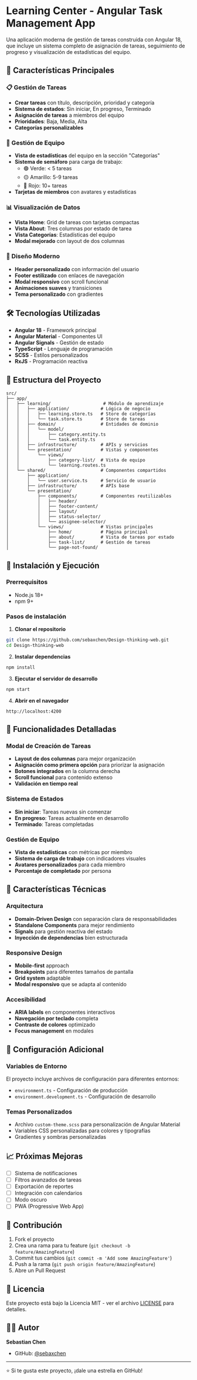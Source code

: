 # Learning Center - Angular Task Management App

Una aplicación moderna de gestión de tareas construida con Angular 18, que incluye un sistema completo de asignación de tareas, seguimiento de progreso y visualización de estadísticas del equipo.

## 🚀 Características Principales

### 📋 Gestión de Tareas
- **Crear tareas** con título, descripción, prioridad y categoría
- **Sistema de estados**: Sin iniciar, En progreso, Terminado
- **Asignación de tareas** a miembros del equipo
- **Prioridades**: Baja, Media, Alta
- **Categorías personalizables**

### 👥 Gestión de Equipo
- **Vista de estadísticas** del equipo en la sección "Categorías"
- **Sistema de semáforo** para carga de trabajo:
  - 🟢 Verde: < 5 tareas
  - 🟡 Amarillo: 5-9 tareas  
  - 🔴 Rojo: 10+ tareas
- **Tarjetas de miembros** con avatares y estadísticas

### 📊 Visualización de Datos
- **Vista Home**: Grid de tareas con tarjetas compactas
- **Vista About**: Tres columnas por estado de tarea
- **Vista Categorías**: Estadísticas del equipo
- **Modal mejorado** con layout de dos columnas

### 🎨 Diseño Moderno
- **Header personalizado** con información del usuario
- **Footer estilizado** con enlaces de navegación
- **Modal responsivo** con scroll funcional
- **Animaciones suaves** y transiciones
- **Tema personalizado** con gradientes

## 🛠️ Tecnologías Utilizadas

- **Angular 18** - Framework principal
- **Angular Material** - Componentes UI
- **Angular Signals** - Gestión de estado
- **TypeScript** - Lenguaje de programación
- **SCSS** - Estilos personalizados
- **RxJS** - Programación reactiva

## 📁 Estructura del Proyecto

```
src/
├── app/
│   ├── learning/                    # Módulo de aprendizaje
│   │   ├── application/            # Lógica de negocio
│   │   │   ├── learning.store.ts   # Store de categorías
│   │   │   └── task.store.ts       # Store de tareas
│   │   ├── domain/                 # Entidades de dominio
│   │   │   └── model/
│   │   │       ├── category.entity.ts
│   │   │       └── task.entity.ts
│   │   ├── infrastructure/         # APIs y servicios
│   │   └── presentation/           # Vistas y componentes
│   │       └── views/
│   │           ├── category-list/  # Vista de equipo
│   │           └── learning.routes.ts
│   └── shared/                     # Componentes compartidos
│       ├── application/
│       │   └── user.service.ts     # Servicio de usuario
│       ├── infrastructure/         # APIs base
│       └── presentation/
│           ├── components/         # Componentes reutilizables
│           │   ├── header/
│           │   ├── footer-content/
│           │   ├── layout/
│           │   ├── status-selector/
│           │   └── assignee-selector/
│           └── views/              # Vistas principales
│               ├── home/           # Página principal
│               ├── about/          # Vista de tareas por estado
│               ├── task-list/      # Gestión de tareas
│               └── page-not-found/
```

## 🚀 Instalación y Ejecución

### Prerrequisitos
- Node.js 18+ 
- npm 9+

### Pasos de instalación

1. **Clonar el repositorio**
```bash
git clone https://github.com/sebaxchen/Design-thinking-web.git
cd Design-thinking-web
```

2. **Instalar dependencias**
```bash
npm install
```

3. **Ejecutar el servidor de desarrollo**
```bash
npm start
```

4. **Abrir en el navegador**
```
http://localhost:4200
```

## 📱 Funcionalidades Detalladas

### Modal de Creación de Tareas
- **Layout de dos columnas** para mejor organización
- **Asignación como primera opción** para priorizar la asignación
- **Botones integrados** en la columna derecha
- **Scroll funcional** para contenido extenso
- **Validación en tiempo real**

### Sistema de Estados
- **Sin iniciar**: Tareas nuevas sin comenzar
- **En progreso**: Tareas actualmente en desarrollo
- **Terminado**: Tareas completadas

### Gestión de Equipo
- **Vista de estadísticas** con métricas por miembro
- **Sistema de carga de trabajo** con indicadores visuales
- **Avatares personalizados** para cada miembro
- **Porcentaje de completado** por persona

## 🎯 Características Técnicas

### Arquitectura
- **Domain-Driven Design** con separación clara de responsabilidades
- **Standalone Components** para mejor rendimiento
- **Signals** para gestión reactiva del estado
- **Inyección de dependencias** bien estructurada

### Responsive Design
- **Mobile-first** approach
- **Breakpoints** para diferentes tamaños de pantalla
- **Grid system** adaptable
- **Modal responsivo** que se adapta al contenido

### Accesibilidad
- **ARIA labels** en componentes interactivos
- **Navegación por teclado** completa
- **Contraste de colores** optimizado
- **Focus management** en modales

## 🔧 Configuración Adicional

### Variables de Entorno
El proyecto incluye archivos de configuración para diferentes entornos:
- `environment.ts` - Configuración de producción
- `environment.development.ts` - Configuración de desarrollo

### Temas Personalizados
- Archivo `custom-theme.scss` para personalización de Angular Material
- Variables CSS personalizadas para colores y tipografías
- Gradientes y sombras personalizadas

## 📈 Próximas Mejoras

- [ ] Sistema de notificaciones
- [ ] Filtros avanzados de tareas
- [ ] Exportación de reportes
- [ ] Integración con calendarios
- [ ] Modo oscuro
- [ ] PWA (Progressive Web App)

## 🤝 Contribución

1. Fork el proyecto
2. Crea una rama para tu feature (`git checkout -b feature/AmazingFeature`)
3. Commit tus cambios (`git commit -m 'Add some AmazingFeature'`)
4. Push a la rama (`git push origin feature/AmazingFeature`)
5. Abre un Pull Request

## 📄 Licencia

Este proyecto está bajo la Licencia MIT - ver el archivo [LICENSE](LICENSE) para detalles.

## 👨‍💻 Autor

**Sebastian Chen**
- GitHub: [@sebaxchen](https://github.com/sebaxchen)

---

⭐ Si te gusta este proyecto, ¡dale una estrella en GitHub!